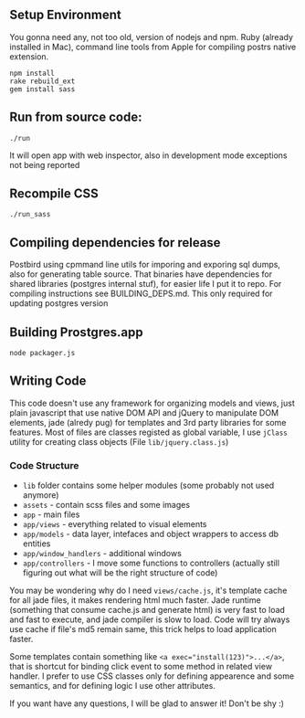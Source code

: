 ## Setup Environment

You gonna need any, not too old, version of nodejs and npm. Ruby (already installed in Mac), command line tools from Apple for compiling postrs native extension.

    npm install
    rake rebuild_ext
    gem install sass

## Run from source code:

    ./run

It will open app with web inspector, also in development mode exceptions not being reported

## Recompile CSS

    ./run_sass

## Compiling dependencies for release

Postbird using cpmmand line utils for imporing and exporing sql dumps, also for generating table source. That binaries have dependencies for shared libraries (postgres internal stuf), for easier life I put it to repo. For compiling instructions see BUILDING_DEPS.md. This only required for updating postgres version

## Building Prostgres.app

```
node packager.js
```

## Writing Code

This code doesn't use any framework for organizing models and views, just plain javascript that use native DOM API and jQuery to manipulate DOM elements, jade (alredy pug) for templates and 3rd party libraries for some features. Most of files are classes registed as global variable, I use `jClass` utility for creating class objects (File `lib/jquery.class.js`)

### Code Structure

* `lib` folder contains some helper modules (some probably not used anymore)
* `assets` - contain scss files and some images
* `app` - main files
* `app/views` - everything related to visual elements
* `app/models` - data layer, intefaces and object wrappers to access db entities
* `app/window_handlers` - additional windows
* `app/controllers` - I move some functions to controllers (actually still figuring out what will be the right structure of code)

You may be wondering why do I need `views/cache.js`, it's template cache for all jade files, it makes rendering html much faster. Jade runtime (something that consume cache.js and generate html) is very fast to load and fast to execute, and jade compiler is slow to load. Code will try always use cache if file's md5 remain same, this trick helps to load application faster.

Some templates contain something like `<a exec="install(123)">...</a>`, that is shortcut for binding click event to some method in related view handler. I prefer to use CSS classes only for defining appearence and some semantics, and for defining logic I use other attributes.

If you want have any questions, I will be glad to answer it! Don't be shy :)
